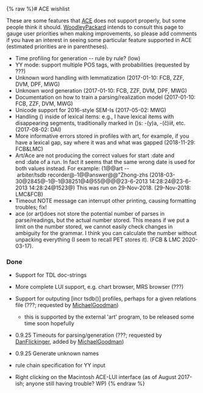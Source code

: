 {% raw %}# ACE wishlist

These are some features that [ACE](../AceTop) does not support properly,
but some people think it should. [WoodleyPackard](/WoodleyPackard)
intends to consult this page to gauge user priorities when making
improvements, so please add comments if you have an interest in seeing
some particular feature supported in ACE (estimated priorities are in
parentheses).

- Time profiling for generation -- rule by rule? (low)
- YY mode: support multiple POS tags, with probabilities (requested by
???)
- Unknown word handling with lemmatization (2017-01-10: FCB, ZZF, DVM,
DPF, MWG)
- Unknown word generation (2017-01-10: FCB, ZZF, DVM, DPF, MWG)
- Documentation on how to train a parsing/realization model
(2017-01-10: FCB, ZZF, DVM, MWG)
- Unicode support for 2016-style SEM-Is (2017-05-02: MWG)
- Handling () inside of lexical items: e.g., I have lexical items with
disappearing segments, traditionally marked in ()s: -(y)a, -(č)iił,
etc. (2017-08-02: DAI)
- More informative errors stored in profiles with art, for example, if
you have a lexical gap, say where it was and what was gapped
(2018-11-29: FCB&LMC)
- Art/Ace are not producing the correct values for start :date and
end :date of a run. In fact it seems that the same wrong date is
used for both values instead. For example:
(1@@art -- arbiter/tsdb recorder@-1@@answer@@"Zhong-zhs (2018-03-30@2845@-1@-1@38251@4@55@@@@23-6-2013 14:28:24@23-6-2013 14:28:24@1523@)
This was run on 29-Nov-2018. (29-Nov-2018: LMC&FCB)
- Timeout NOTE message can interrupt other printing, causing
formatting troubles; fix!
- ace (or art)does not store the potential number of parses in
parse/readings, but the actual number stored. This means if we put a
limit on the number stored, we cannot easily check changes in
ambiguity for the grammar. I think you can calculate the number
without unpacking everything (I seem to recall PET stores it). (FCB
& LMC 2020-03-17).

### Done

- Support for TDL doc-strings
- More complete LUI support, e.g. chart browser, MRS browser (???)
- Support for outputing \[incr tsdb()\] profiles, perhaps for a given
relations file (???; requested by [MichaelGoodman](../MichaelGoodman))
  
  - this is supported by the external 'art' program, to be released
some time soon hopefully
- 0.9.25 Timeouts for parsing/generation (???; requested by
[DanFlickinger](../DanFlickinger), added by
[MichaelGoodman](../MichaelGoodman))
- 0.9.25 Generate unknown names
- rule chain specification for YY input
- Right clicking on the Macintosh ACE-LUI interface (as of August
2017-ish; anyone still having trouble? WP)
{% endraw %}